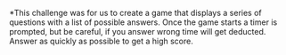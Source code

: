 *This challenge was for us to create a game that displays a series of questions with a list of possible answers. Once the game starts a timer is prompted, but be careful, if you answer wrong time will get deducted. Answer as quickly as possible to get a high score. 
